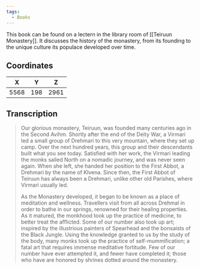 ```yaml
---
tags:
  - Books
---
```


This book can be found on a lectern in the library room of [[Teiruun Monastery]]. It discusses the history of the monastery, from its founding to the unique culture its populace developed over time.

## Coordinates
| **X** | **Y** | **Z** |
| :---: | :---: | :---: |
| 5568  |  198  | 2961  |

## Transcription
> Our glorious monastery, Teiruun, was founded many centuries ago in the Second Avihm. Shortly after the end of the Deity War, a Virmari led a small group of Drehmari to this very mountain, where they set up camp. Over the next hundred years, this group and their descendants built what you see today. Satisfied with her work, the Virmari leading the monks sailed North on a nomadic journey, and was never seen again. When she left, she handed her position to the First Abbot, a Drehmari by the name of Klvena. Since then, the First Abbot of Teiruun has always been a Drehmari, unlike other old Parishes, where Virmari usually led.
>
> As the Monastery developed, it began to be known as a place of meditation and wellness. Travellers visit from all across Drehmal in order to bathe in our springs, renowned for their healing properties. As it matured, the monkhood took up the practice of medicine, to better treat the afflicted. Some of our number also took up art; inspired by the illustrious painters of Spearhead and the bonsaists of the Black Jungle. Using the knowledge granted to us by the study of the body, many monks took up the practice of self-mummification; a fatal art that requires immense meditative fortitude. Few of our number have ever attempted it, and fewer have completed it; those who have are honored by shrines dotted around the monastery.

